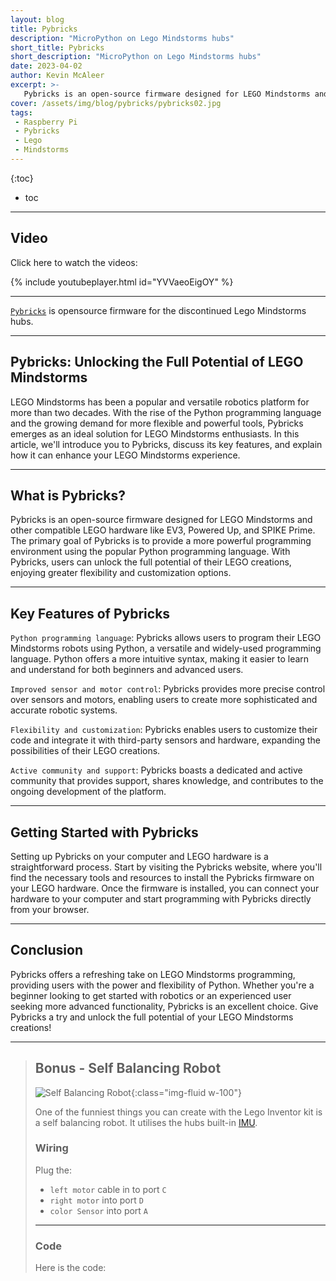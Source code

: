 ```yaml
---
layout: blog
title: Pybricks
description: "MicroPython on Lego Mindstorms hubs"
short_title: Pybricks
short_description: "MicroPython on Lego Mindstorms hubs"
date: 2023-04-02
author: Kevin McAleer
excerpt: >- 
   Pybricks is an open-source firmware designed for LEGO Mindstorms and other compatible LEGO hardware like EV3, Powered Up, and SPIKE Prime. The primary goal of Pybricks is to provide a more powerful programming environment using the popular Python programming language. With Pybricks, users can unlock the full potential of their LEGO creations, enjoying greater flexibility and customization options.
cover: /assets/img/blog/pybricks/pybricks02.jpg
tags: 
 - Raspberry Pi
 - Pybricks
 - Lego
 - Mindstorms
---
```


{:toc}
* toc

---

## Video

Click here to watch the videos:

{% include youtubeplayer.html id="YVVaeoEigOY" %}

---

[`Pybricks`](http://www.pybricks.com) is opensource firmware for the discontinued Lego Mindstorms hubs.

---

## Pybricks: Unlocking the Full Potential of LEGO Mindstorms

LEGO Mindstorms has been a popular and versatile robotics platform for more than two decades. With the rise of the Python programming language and the growing demand for more flexible and powerful tools, Pybricks emerges as an ideal solution for LEGO Mindstorms enthusiasts. In this article, we'll introduce you to Pybricks, discuss its key features, and explain how it can enhance your LEGO Mindstorms experience.

---

## What is Pybricks?

Pybricks is an open-source firmware designed for LEGO Mindstorms and other compatible LEGO hardware like EV3, Powered Up, and SPIKE Prime. The primary goal of Pybricks is to provide a more powerful programming environment using the popular Python programming language. With Pybricks, users can unlock the full potential of their LEGO creations, enjoying greater flexibility and customization options.

---

## Key Features of Pybricks

`Python programming language`: Pybricks allows users to program their LEGO Mindstorms robots using Python, a versatile and widely-used programming language. Python offers a more intuitive syntax, making it easier to learn and understand for both beginners and advanced users.

`Improved sensor and motor control`: Pybricks provides more precise control over sensors and motors, enabling users to create more sophisticated and accurate robotic systems.

`Flexibility and customization`: Pybricks enables users to customize their code and integrate it with third-party sensors and hardware, expanding the possibilities of their LEGO creations.

`Active community and support`: Pybricks boasts a dedicated and active community that provides support, shares knowledge, and contributes to the ongoing development of the platform.

---

## Getting Started with Pybricks

Setting up Pybricks on your computer and LEGO hardware is a straightforward process. Start by visiting the Pybricks website, where you'll find the necessary tools and resources to install the Pybricks firmware on your LEGO hardware. Once the firmware is installed, you can connect your hardware to your computer and start programming with Pybricks directly from your browser.

---

## Conclusion

Pybricks offers a refreshing take on LEGO Mindstorms programming, providing users with the power and flexibility of Python. Whether you're a beginner looking to get started with robotics or an experienced user seeking more advanced functionality, Pybricks is an excellent choice. Give Pybricks a try and unlock the full potential of your LEGO Mindstorms creations!

---

> ## Bonus - Self Balancing Robot
>
> ![Self Balancing Robot](/assets/img/blog/pybricks/pybricks01.jpg){:class="img-fluid w-100"}
>
> One of the funniest things you can create with the Lego Inventor kit is a self balancing robot. It utilises the hubs built-in [IMU](/resources/glossary#imu).
>
> ### Wiring
>
> Plug the:
>
> * `left motor` cable in to port `C`
> * `right motor` into port `D`
> * `color Sensor` into port `A`
>
> ---
>
> ### Code
>
> Here is the code:
>
> <script src="https://gist.github.com/kevinmcaleer/4e6530af6e74f9ded4c9dce2d6826c65.js"></script>
>